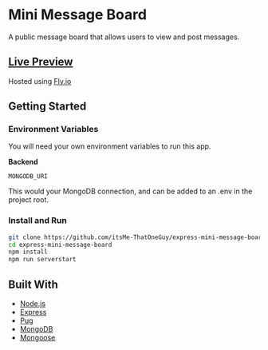 # Mini Message Board

A public message board that allows users to view and post messages.

## [Live Preview](https://express-mini-message-board.fly.dev/messages)

Hosted using [Fly.io](https://fly.io/)

## Getting Started

### Environment Variables

You will need your own environment variables to run this app.

**Backend**

`MONGODB_URI`

This would your MongoDB connection, and can be added to an .env in the project root.

### Install and Run

```bash
git clone https://github.com/itsMe-ThatOneGuy/express-mini-message-board.git
cd express-mini-message-board
npm install
npm run serverstart
```

## Built With

- [Node.js](https://nodejs.org/en)
- [Express](https://expressjs.com/)
- [Pug](https://pugjs.org/api/getting-started.html)
- [MongoDB](https://www.mongodb.com/)
- [Mongoose](https://mongoosejs.com/docs/)
